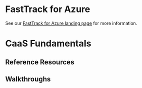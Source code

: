 # FastTrack for Azure

See our [FastTrack for Azure landing page](https://github.com/Azure/FastTrackForAzure) for more information.


# CaaS Fundamentals 

## Reference Resources


    
## Walkthroughs

